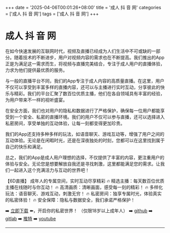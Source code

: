 +++
date = '2025-04-06T00:01:26+08:00'
title = '成人 抖 音 网'
categories = ['成人 抖 音 网']
tags = ['成人 抖 音 网']
+++

# 成人 抖 音 网

在如今快速发展的互联网时代，视频及直播已经成为人们生活中不可或缺的一部分。随着技术的不断进步，用户对视频内容的需求也在不断提高。我们推出的App正是为满足这一需求而生，将视频与直播完美结合，专注于成人用户的直播体验，力求为他们提供最优质的服务。

与一般的直播平台不同，我们的App专注于成人内容的高质量直播。在这里，用户不仅可以享受到丰富多样的直播内容，还可以与主播进行实时互动，分享彼此的快乐与精彩。我们的平台汇聚了数百位优质主播，他们在各自领域具有丰富的经验，为用户带来不一样的视听盛宴。

在安全方面，我们也对用户的隐私和数据进行了严格保护，确保每一位用户都能享受到一个安全、私密的直播环境。我们的用户不仅可以参与直播，还可以选择进入私密房间，享受单独的互动体验，让每一刻都变得更加珍贵。

我们的App还支持多种多样的玩法，如语音聊天、游戏互动等，增强了用户之间的互动体验。无论是在闲暇时光，还是在深夜独处的时刻，您都可以在这里找到属于自己的快乐和满足。

总之，我们的App是成人用户理想的选择，不仅提供了丰富的内容，更注重用户的体验与安全。无论您是想要解放自我还是寻找刺激，这里都能满足您的需求。让我们一起进入这个充满活力与互动的世界吧！

【6D直播】
成年人的专属空间，实时互动尽享精彩
🔥 精选主播：每天数百位优质主播在线随时与你互动！
🔥 高清画质：清晰画面，感受每一刻的精彩！
🔥 多样化玩法：语音聊天、游戏互动，刺激无穷！
🔥 私密房间：独享专属时光，体验真实的私密体验！
🔥 安全保障：隐私与数据安全，我们承诺严格保护！

➡️ [立即下载](https://down123.s3.ap-east-1.amazonaws.com/down/down.html?channelCode=blog) ⬅️，开启你的私密世界！
（仅限18岁以上成年人）
➡️ [github](https://aldult-live.github.io/)
➡️ [gitlab](https://seo-09598d.gitlab.io/)
➡️ [推特](https://x.com/wegame33)
➡️ [youtube](https://www.youtube.com/@6Dlive)

---

